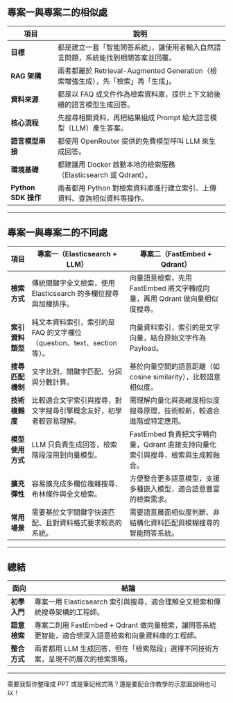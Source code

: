 
## 專案一與專案二的相似處

| 項目                | 說明                                                       |
| ----------------- | -------------------------------------------------------- |
| **目標**            | 都是建立一套「智能問答系統」，讓使用者輸入自然語言問題，系統能找到相關答案並回覆。                |
| **RAG 架構**        | 兩者都屬於 Retrieval-Augmented Generation（檢索增強生成），先「檢索」再「生成」。 |
| **資料來源**          | 都是以 FAQ 或文件作為檢索資料庫，提供上下文給後續的語言模型生成回答。                    |
| **核心流程**          | 先搜尋相關資料，再把結果組成 Prompt 給大語言模型（LLM）產生答案。                   |
| **語言模型串接**        | 都使用 OpenRouter 提供的免費模型呼叫 LLM 來生成回答。                      |
| **環境基礎**          | 都建議用 Docker 啟動本地的檢索服務（Elasticsearch 或 Qdrant）。           |
| **Python SDK 操作** | 兩者都用 Python 對檢索資料庫進行建立索引、上傳資料、查詢相似資料等操作。                 |

---

## 專案一與專案二的不同處

| 項目         | 專案一（Elasticsearch + LLM）                         | 專案二（FastEmbed + Qdrant）                          |
| ---------- | ------------------------------------------------ | ------------------------------------------------ |
| **檢索方式**   | 傳統關鍵字全文檢索，使用 Elasticsearch 的多欄位搜尋與加權排序。          | 向量語意檢索，先用 FastEmbed 將文字轉成向量，再用 Qdrant 做向量相似度搜尋。  |
| **索引資料類型** | 純文本資料索引，索引的是 FAQ 的文字欄位（question、text、section 等）。 | 向量資料索引，索引的是文字向量，結合原始文字作為 Payload。                |
| **搜尋匹配機制** | 文字比對、關鍵字匹配、分詞與分數計算。                              | 基於向量空間的語意距離（如 cosine similarity），比較語意相似度。        |
| **技術複雜度**  | 比較適合文字索引與搜尋，對文字搜尋引擎概念友好，初學者較容易理解。                | 需理解向量化與高維度相似度搜尋原理，技術較新，較適合進階或特定應用。               |
| **模型使用方式** | LLM 只負責生成回答，檢索階段沒用到向量模型。                         | FastEmbed 負責把文字轉向量，Qdrant 直接支持向量化索引與搜尋，檢索與生成較融合。 |
| **擴充彈性**   | 容易擴充成多欄位複雜搜尋、布林條件與全文檢索。                          | 方便整合更多語意模型，支援多種嵌入模型，適合語意豐富的檢索需求。                 |
| **常用場景**   | 需要基於文字關鍵字快速匹配、且對資料格式要求較高的系統。                     | 需要語意層面相似度判斷、非結構化資料匹配與模糊搜尋的智能問答系統。                |

---

## 總結

| 面向       | 結論                                                           |
| -------- | ------------------------------------------------------------ |
| **初學入門** | 專案一用 Elasticsearch 索引與搜尋，適合理解全文檢索和傳統搜尋架構的工程師。                |
| **語意檢索** | 專案二則用 FastEmbed + Qdrant 做向量檢索，讓問答系統更智能，適合想深入語意檢索和向量資料庫的工程師。 |
| **整合方式** | 兩者都用 LLM 生成回答，但在「檢索階段」選擇不同技術方案，呈現不同層次的檢索策略。                  |

---

需要我幫你整理成 PPT 或是筆記格式嗎？還是要配合你教學的示意圖說明也可以！
